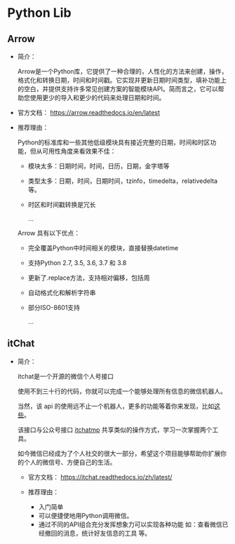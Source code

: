 # Python Lib

## Arrow

- 简介：

    Arrow是一个Python库，它提供了一种合理的，人性化的方法来创建，操作，格式化和转换日期，时间和时间戳。它实现并更新日期时间类型，填补功能上的空白，并提供支持许多常见创建方案的智能模块API。简而言之，它可以帮助您使用更少的导入和更少的代码来处理日期和时间。

- 官方文档：
  <https://arrow.readthedocs.io/en/latest>

- 推荐理由：

  Python的标准库和一些其他低级模块具有接近完整的日期，时间和时区功能，但从可用性角度来看效果不佳：

  - 模块太多：日期时间，时间，日历，日期，金字塔等
  - 类型太多：日期，时间，日期时间，tzinfo，timedelta，relativedelta等。
  - 时区和时间戳转换是冗长

    ...

  Arrow 具有以下优点：

  - 完全覆盖Python中时间相关的模块，直接替换datetime
  - 支持Python 2.7, 3.5, 3.6, 3.7 和 3.8
  - 更新了.replace方法，支持相对偏移，包括周
  - 自动格式化和解析字符串
  - 部分ISO-8601支持

    ...

## itChat

- 简介：

  itchat是一个开源的微信个人号接口

  使用不到三十行的代码，你就可以完成一个能够处理所有信息的微信机器人。

  当然，该 api 的使用远不止一个机器人，更多的功能等着你来发现，比如[这些](http://python.jobbole.com/86532/)。

  该接口与公众号接口 [itchatmp](https://github.com/littlecodersh/itchatmp) 共享类似的操作方式，学习一次掌握两个工具。

  如今微信已经成为了个人社交的很大一部分，希望这个项目能够帮助你扩展你的个人的微信号、方便自己的生活。

  - 官方文档：
  https://itchat.readthedocs.io/zh/latest/

  - 推荐理由：

    - 入门简单
    - 可以便捷使地用Python调用微信。
    - 通过不同的API组合充分发挥想象力可以实现各种功能 如：查看微信已经撤回的消息，统计好友信息的工具 等。


